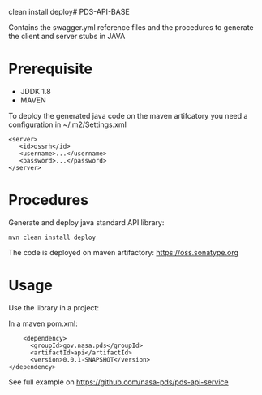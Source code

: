 clean install deploy# PDS-API-BASE

Contains the swagger.yml reference files and the procedures to generate the client and server stubs  in JAVA


# Prerequisite

- JDDK 1.8
- MAVEN

To deploy the generated java code on the maven artifcatory you need a configuration in ~/.m2/Settings.xml

    <server>
       <id>ossrh</id>
       <username>...</username>
       <password>...</password>
    </server>



# Procedures

Generate and deploy java standard API library:

    mvn clean install deploy


The code is deployed on maven artifactory: https://oss.sonatype.org

    
# Usage

Use the library in a project:

In a maven pom.xml:

    	<dependency>
		  <groupId>gov.nasa.pds</groupId>
		  <artifactId>api</artifactId>
		  <version>0.0.1-SNAPSHOT</version>
	</dependency>

See full example on https://github.com/nasa-pds/pds-api-service




